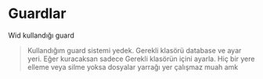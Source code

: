 # Guardlar
Wid kullandığı guard


> Kullandığım guard sistemi yedek.
> Gerekli klasörü database ve ayar yeri.
> Eğer kuracaksan sadece Gerekli klasörün içini ayarla.
> Hiç bir yere elleme veya silme yoksa dosyalar yarrağı yer çalışmaz muah amk
